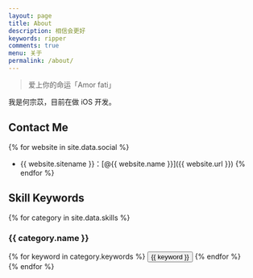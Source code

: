```yaml
---
layout: page
title: About
description: 相信会更好
keywords: ripper
comments: true
menu: 关于
permalink: /about/
---
```


> 爱上你的命运「Amor fati」

我是何宗苡，目前在做 iOS 开发。

## Contact Me

{% for website in site.data.social %}
* {{ website.sitename }}：[@{{ website.name }}]({{ website.url }})
{% endfor %}

## Skill Keywords

{% for category in site.data.skills %}
### {{ category.name }}
<div class="btn-inline">
{% for keyword in category.keywords %}
<button class="btn btn-outline" type="button">{{ keyword }}</button>
{% endfor %}
</div>
{% endfor %}
